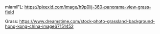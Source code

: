 miamiFL: https://pixexid.com/image/h9p0lij-360-panorama-view-grass-field

Grass: https://www.dreamstime.com/stock-photo-grassland-background-hong-kong-china-image67151452
